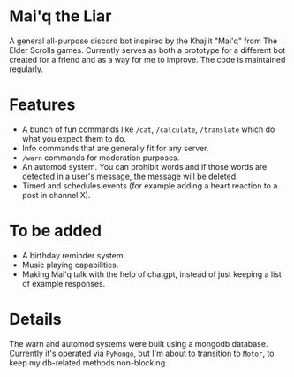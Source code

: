 # Mai'q the Liar

A general all-purpose discord bot inspired by the Khajiit "Mai'q" from The Elder Scrolls games. Currently serves as both a prototype for a different bot created for a friend and as a way for me to improve. The code is maintained regularly.

# Features
- A bunch of fun commands like `/cat`, `/calculate`, `/translate` which do what you expect them to do.
- Info commands that are generally fit for any server.
- `/warn` commands for moderation purposes.
- An automod system. You can prohibit words and if those words are detected in a user's message, the message will be deleted.
- Timed and schedules events (for example adding a heart reaction to a post in channel X).

# To be added
- A birthday reminder system.
- Music playing capabilities.
- Making Mai'q talk with the help of chatgpt, instead of just keeping a list of example responses.

# Details
The warn and automod systems were built using a mongodb database. Currently it's operated via `PyMongo`, but I'm about to transition to `Motor`, to keep my db-related methods non-blocking. 
